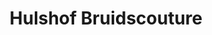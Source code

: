 ---
address: Grote Molenstraat 171
title: Hulshof Bruidscouture
city: Elst GL
zip: 6661 NH
country: Netherlands
lat: 51.941975
lng: 5.830466
phone: 085 303 8447
email: hulshofbruidscouture@gmail.com
url: 
---